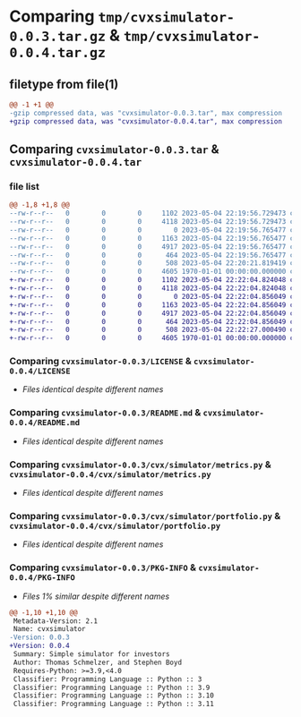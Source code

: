 # Comparing `tmp/cvxsimulator-0.0.3.tar.gz` & `tmp/cvxsimulator-0.0.4.tar.gz`

## filetype from file(1)

```diff
@@ -1 +1 @@
-gzip compressed data, was "cvxsimulator-0.0.3.tar", max compression
+gzip compressed data, was "cvxsimulator-0.0.4.tar", max compression
```

## Comparing `cvxsimulator-0.0.3.tar` & `cvxsimulator-0.0.4.tar`

### file list

```diff
@@ -1,8 +1,8 @@
--rw-r--r--   0        0        0     1102 2023-05-04 22:19:56.729473 cvxsimulator-0.0.3/LICENSE
--rw-r--r--   0        0        0     4118 2023-05-04 22:19:56.729473 cvxsimulator-0.0.3/README.md
--rw-r--r--   0        0        0        0 2023-05-04 22:19:56.765477 cvxsimulator-0.0.3/cvx/simulator/__init__.py
--rw-r--r--   0        0        0     1163 2023-05-04 22:19:56.765477 cvxsimulator-0.0.3/cvx/simulator/metrics.py
--rw-r--r--   0        0        0     4917 2023-05-04 22:19:56.765477 cvxsimulator-0.0.3/cvx/simulator/portfolio.py
--rw-r--r--   0        0        0      464 2023-05-04 22:19:56.765477 cvxsimulator-0.0.3/cvx/simulator/trading_costs.py
--rw-r--r--   0        0        0      508 2023-05-04 22:20:21.819419 cvxsimulator-0.0.3/pyproject.toml
--rw-r--r--   0        0        0     4605 1970-01-01 00:00:00.000000 cvxsimulator-0.0.3/PKG-INFO
+-rw-r--r--   0        0        0     1102 2023-05-04 22:22:04.824048 cvxsimulator-0.0.4/LICENSE
+-rw-r--r--   0        0        0     4118 2023-05-04 22:22:04.824048 cvxsimulator-0.0.4/README.md
+-rw-r--r--   0        0        0        0 2023-05-04 22:22:04.856049 cvxsimulator-0.0.4/cvx/simulator/__init__.py
+-rw-r--r--   0        0        0     1163 2023-05-04 22:22:04.856049 cvxsimulator-0.0.4/cvx/simulator/metrics.py
+-rw-r--r--   0        0        0     4917 2023-05-04 22:22:04.856049 cvxsimulator-0.0.4/cvx/simulator/portfolio.py
+-rw-r--r--   0        0        0      464 2023-05-04 22:22:04.856049 cvxsimulator-0.0.4/cvx/simulator/trading_costs.py
+-rw-r--r--   0        0        0      508 2023-05-04 22:22:27.000490 cvxsimulator-0.0.4/pyproject.toml
+-rw-r--r--   0        0        0     4605 1970-01-01 00:00:00.000000 cvxsimulator-0.0.4/PKG-INFO
```

### Comparing `cvxsimulator-0.0.3/LICENSE` & `cvxsimulator-0.0.4/LICENSE`

 * *Files identical despite different names*

### Comparing `cvxsimulator-0.0.3/README.md` & `cvxsimulator-0.0.4/README.md`

 * *Files identical despite different names*

### Comparing `cvxsimulator-0.0.3/cvx/simulator/metrics.py` & `cvxsimulator-0.0.4/cvx/simulator/metrics.py`

 * *Files identical despite different names*

### Comparing `cvxsimulator-0.0.3/cvx/simulator/portfolio.py` & `cvxsimulator-0.0.4/cvx/simulator/portfolio.py`

 * *Files identical despite different names*

### Comparing `cvxsimulator-0.0.3/PKG-INFO` & `cvxsimulator-0.0.4/PKG-INFO`

 * *Files 1% similar despite different names*

```diff
@@ -1,10 +1,10 @@
 Metadata-Version: 2.1
 Name: cvxsimulator
-Version: 0.0.3
+Version: 0.0.4
 Summary: Simple simulator for investors
 Author: Thomas Schmelzer, and Stephen Boyd
 Requires-Python: >=3.9,<4.0
 Classifier: Programming Language :: Python :: 3
 Classifier: Programming Language :: Python :: 3.9
 Classifier: Programming Language :: Python :: 3.10
 Classifier: Programming Language :: Python :: 3.11
```

